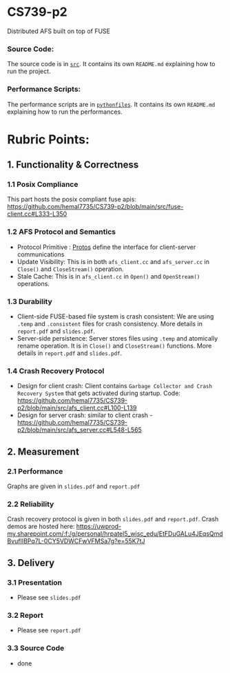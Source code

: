 # CS739-p2
Distributed AFS built on top of FUSE

### Source Code:
The source code is in [`src`](/src). It contains its own `README.md` explaining how to run the project.

### Performance Scripts:
The performance scripts are in [`pythonfiles`](/pythonfiles). It contains its own `README.md` explaining how to run the performances.

# Rubric Points:

## 1. Functionality & Correctness

### 1.1 Posix Compliance
This part hosts the posix compliant fuse apis: https://github.com/hemal7735/CS739-p2/blob/main/src/fuse-client.cc#L333-L350

### 1.2 AFS Protocol and Semantics
- Protocol Primitive : [Protos](/src/protos/afs.proto) define the interface for client-server communications
- Update Visibility: This is in both `afs_client.cc` and `afs_server.cc` in `Close()` and `CloseStream()` operation.
- Stale Cache: This is in `afs_client.cc` in `Open()` and `OpenStream()` operations.

### 1.3 Durability
- Client-side FUSE-based file system is crash consistent: We are using `.temp` and `.consistent` files for crash consistency. More details in `report.pdf` and `slides.pdf`.
- Server-side persistence: Server stores files using `.temp` and atomically rename operation. It is in `Close()` and `CloseStream()` functions. More details in `report.pdf` and `slides.pdf`.

### 1.4 Crash Recovery Protocol
- Design for client crash: Client contains `Garbage Collector and Crash Recovery System` that gets activated during startup. Code: https://github.com/hemal7735/CS739-p2/blob/main/src/afs_client.cc#L100-L139
- Design for server crash: similar to client crash - https://github.com/hemal7735/CS739-p2/blob/main/src/afs_server.cc#L548-L565


## 2. Measurement
### 2.1 Performance
Graphs are given in `slides.pdf` and `report.pdf`

### 2.2 Reliability
Crash recovery protocol is given in both `slides.pdf` and `report.pdf`. Crash demos are hosted here: https://uwprod-my.sharepoint.com/:f:/g/personal/hrpatel5_wisc_edu/EtFDuGALu4JEqsQmdBvuflIBPq7L-0CY5VDWCFwVFMSa7g?e=55K7tJ


## 3. Delivery
### 3.1 Presentation
- Please see `slides.pdf`

### 3.2 Report
- Please see `report.pdf`

### 3.3 Source Code
- done
